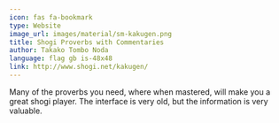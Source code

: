 ```yaml
---
icon: fas fa-bookmark
type: Website
image_url: images/material/sm-kakugen.png
title: Shogi Proverbs with Commentaries
author: Takako Tombo Noda
language: flag gb is-48x48
link: http://www.shogi.net/kakugen/
---
```


Many of the proverbs you need, where when mastered, will make you a great shogi player. The interface is very old, but the information is very valuable.